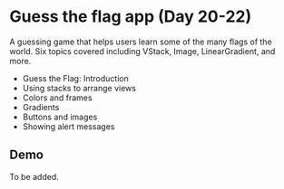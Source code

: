 # Guess the flag app (Day 20-22)

A guessing game that helps users learn some of the many flags of the world. Six topics covered including VStack, Image, LinearGradient, and more.

- Guess the Flag: Introduction
- Using stacks to arrange views
- Colors and frames
- Gradients
- Buttons and images
- Showing alert messages

## Demo

To be added.
